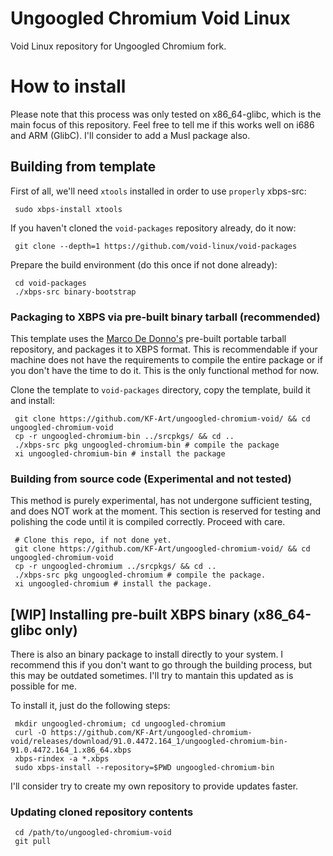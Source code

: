 # Ungoogled Chromium Void Linux
Void Linux repository for Ungoogled Chromium fork.

<H1>How to install</H1>

Please note that this process was only tested on x86_64-glibc, which is the main focus of this repository. Feel free to tell me if this works well on i686 and ARM (GlibC). I'll consider to add a Musl package also.

 <H2>Building from template</H2>

First of all, we'll need <code>xtools</code> installed in order to use <code>properly</code> xbps-src:

     sudo xbps-install xtools

If you haven't cloned the <code>void-packages</code> repository already, do it now:

     git clone --depth=1 https://github.com/void-linux/void-packages

Prepare the build environment (do this once if not done already):

     cd void-packages
     ./xbps-src binary-bootstrap
     
 <H3>Packaging to XBPS via pre-built binary tarball (recommended)</H3>

This template uses the <a href=https://github.com/mdedonno1337>Marco De Donno's</a> pre-built portable tarball repository, and packages it to XBPS format. This is recommendable if your machine does not have the requirements to compile the entire package or if you don't have the time to do it. This is the only functional method for now.

Clone the template to <code>void-packages</code> directory, copy the template, build it and install:

     git clone https://github.com/KF-Art/ungoogled-chromium-void/ && cd ungoogled-chromium-void
     cp -r ungoogled-chromium-bin ../srcpkgs/ && cd ..
     ./xbps-src pkg ungoogled-chromium-bin # compile the package
     xi ungoogled-chromium-bin # install the package
     
  <H3>Building from source code (Experimental and not tested)</H3>

This method is purely experimental, has not undergone sufficient testing, and does NOT work at the moment. This section is reserved for testing and polishing the code until it is compiled correctly. Proceed with care.

     # Clone this repo, if not done yet.
     git clone https://github.com/KF-Art/ungoogled-chromium-void/ && cd ungoogled-chromium-void
     cp -r ungoogled-chromium ../srcpkgs/ && cd ..
     ./xbps-src pkg ungoogled-chromium # compile the package.
     xi ungoogled-chromium # install the package.

  
 <H2>[WIP] Installing pre-built XBPS binary (x86_64-glibc only)</H2>
There is also an binary package to install directly to your system. I recommend this if you don't want to go through the building process, but this may be outdated sometimes. I'll try to mantain this updated as is possible for me.

To install it, just do the following steps:

     mkdir ungoogled-chromium; cd ungoogled-chromium
     curl -O https://github.com/KF-Art/ungoogled-chromium-void/releases/download/91.0.4472.164_1/ungoogled-chromium-bin-91.0.4472.164_1.x86_64.xbps
     xbps-rindex -a *.xbps
     sudo xbps-install --repository=$PWD ungoogled-chromium-bin

I'll consider try to create my own repository to provide updates faster.
     
<H3>Updating cloned repository contents</H3>

     cd /path/to/ungoogled-chromium-void
     git pull
